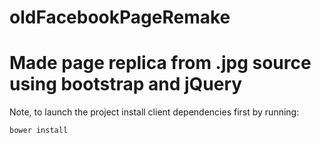 # oldFacebookPageRemake
# Made page replica from .jpg source using bootstrap and jQuery 
Note, to launch the project install client dependencies first by running:

```bower install```
